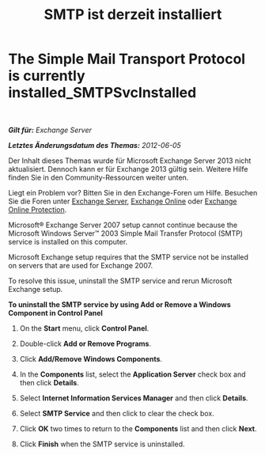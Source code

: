 ﻿---
title: 'SMTP ist derzeit installiert'
TOCTitle: The Simple Mail Transport Protocol is currently installed_SMTPSvcInstalled
ms:assetid: f786a93c-876d-4f4e-adb6-4dfea3d820d1
ms:mtpsurl: https://technet.microsoft.com/de-de/library/ms.exch.setupreadiness.smtpsvcinstalled(v=EXCHG.150)
ms:contentKeyID: 50477107
ms.date: 04/24/2018
mtps_version: v=EXCHG.150
ms.translationtype: HT
---

# The Simple Mail Transport Protocol is currently installed\_SMTPSvcInstalled

 

_**Gilt für:** Exchange Server_

_**Letztes Änderungsdatum des Themas:** 2012-06-05_

Der Inhalt dieses Themas wurde für Microsoft Exchange Server 2013 nicht aktualisiert. Dennoch kann er für Exchange 2013 gültig sein. Weitere Hilfe finden Sie in den Community-Ressourcen weiter unten.

Liegt ein Problem vor? Bitten Sie in den Exchange-Foren um Hilfe. Besuchen Sie die Foren unter [Exchange Server](https://go.microsoft.com/fwlink/p/?linkid=60612), [Exchange Online](https://go.microsoft.com/fwlink/p/?linkid=267542) oder [Exchange Online Protection](https://go.microsoft.com/fwlink/p/?linkid=285351).

Microsoft® Exchange Server 2007 setup cannot continue because the Microsoft Windows Server™ 2003 Simple Mail Transfer Protocol (SMTP) service is installed on this computer.

Microsoft Exchange setup requires that the SMTP service not be installed on servers that are used for Exchange 2007.

To resolve this issue, uninstall the SMTP service and rerun Microsoft Exchange setup.

**To uninstall the SMTP service by using Add or Remove a Windows Component in Control Panel**

1.  On the **Start** menu, click **Control Panel**.

2.  Double-click **Add or Remove Programs**.

3.  Click **Add/Remove Windows Components**.

4.  In the **Components** list, select the **Application Server** check box and then click **Details**.

5.  Select **Internet Information Services Manager** and then click **Details**.

6.  Select **SMTP Service** and then click to clear the check box.

7.  Click **OK** two times to return to the **Components** list and then click **Next**.

8.  Click **Finish** when the SMTP service is uninstalled.

